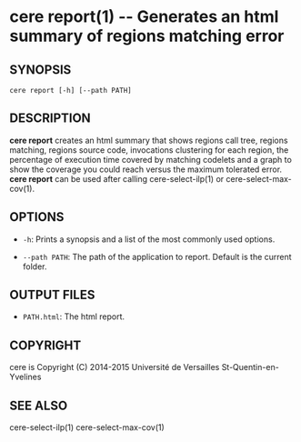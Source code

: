 cere report(1) -- Generates an html summary of regions matching error
=====================================================================

## SYNOPSIS

```
cere report [-h] [--path PATH]
```

## DESCRIPTION

**cere report** creates an html summary that shows regions call tree, regions
matching, regions source code, invocations clustering for each region, the
percentage of execution time covered by matching codelets and a graph to show
the coverage you could reach versus the maximum tolerated error. **cere report**
can be used after calling cere-select-ilp(1) or cere-select-max-cov(1).

## OPTIONS

  * `-h`:
    Prints a synopsis and a list of the most commonly used options.

  * `--path PATH`:
    The path of the application to report. Default is the current folder.

## OUTPUT FILES

  * `PATH.html`:
    The html report.

## COPYRIGHT

cere is Copyright (C) 2014-2015 Université de Versailles St-Quentin-en-Yvelines

## SEE ALSO

cere-select-ilp(1) cere-select-max-cov(1)
